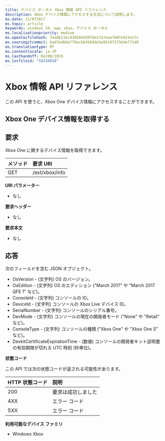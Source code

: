 ```yaml
---
title: デバイス ポータル Xbox 情報 API リファレンス
description: Xbox デバイス情報にアクセスする方法について説明します。
ms.date: 11/072017
ms.topic: article
keywords: windows 10、uwp、xbox、デバイス ポータル
ms.localizationpriority: medium
ms.openlocfilehash: 7aa8b11bc439266d36fbb27a7eaa7b07e924a17c
ms.sourcegitcommit: bad7ed6def79acbb4569de5a92c0717364e771d9
ms.translationtype: MT
ms.contentlocale: ja-JP
ms.lasthandoff: 04/08/2019
ms.locfileid: "59244038"
---
```

# <a name="xbox-info-api-reference"></a>Xbox 情報 API リファレンス   
この API を使うと、Xbox One デバイス情報にアクセスすることができます。

## <a name="get-xbox-one-device-information"></a>Xbox One デバイス情報を取得する

## <a name="request"></a>要求

Xbox One に関するデバイス情報を取得できます。

メソッド      | 要求 URI
:------     | :-----
GET | /ext/xbox/info

**URI パラメーター**

- なし

**要求ヘッダー**

- なし

**要求本文**

- なし

## <a name="response"></a>応答
次のフィールドを含む JSON オブジェクト。

* OsVersion - (文字列) OS のバージョン。
* OsEdition - (文字列) OS のエディション ("March 2017" や "March 2017 QFE 1" など)。
* ConsoleId - (文字列) コンソールの ID。
* DeviceId - (文字列) コンソールの Xbox Live デバイス ID。
* SerialNumber - (文字列) コンソールのシリアル番号。
* DevMode - (文字列) コンソールの現在の開発者モード ("None" や "Retail" など)。
* ConsoleType - (文字列) コンソールの種類 ("Xbox One" や "Xbox One S" など)。
* DevkitCertificateExpirationTime - (数値) コンソールの開発者キット証明書の有効期限が切れる UTC 時刻 (秒単位)。

**状態コード**

この API では次の状態コードが返される可能性があります。

HTTP 状態コード      | 説明
:------     | :-----
200 | 要求は成功しました
4XX | エラー コード
5XX | エラー コード

**利用可能なデバイス ファミリ**

* Windows Xbox